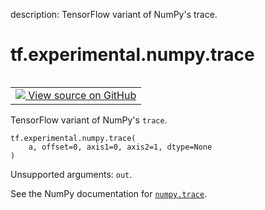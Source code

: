 description: TensorFlow variant of NumPy's trace.

<div itemscope itemtype="http://developers.google.com/ReferenceObject">
<meta itemprop="name" content="tf.experimental.numpy.trace" />
<meta itemprop="path" content="Stable" />
</div>

# tf.experimental.numpy.trace

<!-- Insert buttons and diff -->

<table class="tfo-notebook-buttons tfo-api nocontent" align="left">
<td>
  <a target="_blank" href="https://github.com/tensorflow/tensorflow/blob/r2.4/tensorflow/python/ops/numpy_ops/np_math_ops.py#L1324-L1339">
    <img src="https://www.tensorflow.org/images/GitHub-Mark-32px.png" />
    View source on GitHub
  </a>
</td>
</table>



TensorFlow variant of NumPy's `trace`.

<pre class="devsite-click-to-copy prettyprint lang-py tfo-signature-link">
<code>tf.experimental.numpy.trace(
    a, offset=0, axis1=0, axis2=1, dtype=None
)
</code></pre>



<!-- Placeholder for "Used in" -->

Unsupported arguments: `out`.

See the NumPy documentation for [`numpy.trace`](https://numpy.org/doc/1.16/reference/generated/numpy.trace.html).